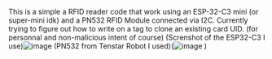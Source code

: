 This is a simple a RFID reader code that work using an ESP-32-C3 mini (or super-mini idk) and a PN532 RFID Module connected via I2C.
Currently trying to figure out how to write on a tag to clone an existing card UID. (for personnal and non-malicious intent of course)
(Screnshot of the ESP32-C3 I use)![image](https://github.com/user-attachments/assets/69db7d6e-f3b7-4b2a-879c-6c831ccec9bc)
(PN532 from Tenstar Robot I used)(![image](https://github.com/user-attachments/assets/0c234d31-4d02-422e-85a5-55114fec3d19)
)
